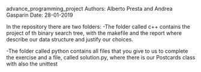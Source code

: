 advance_programming_project
Authors: Alberto Presta and Andrea Gasparin
Date: 28-01-2019

In the repository there are two folders: 
-The folder called c++ contains the project of th binary search tree, with the makefile and the report where describe our data structure and justify our choices.


-The folder called python contains all files that you give to us to complete the exercise and a file, called solution.py, where there is our Postcards class with also the unittest

